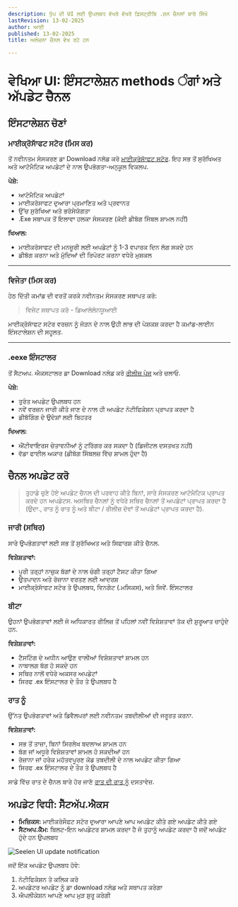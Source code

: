 ```yaml
---
description: ਧੁੱਪ ਦੀ UI ਲਈ ਉਪਲਬਧ ਵੱਖਰੇ ਵੱਖਰੇ ਡਿਸਟ੍ਰੀਬਿ .ਸ਼ਨ ਚੈਨਲਾਂ ਬਾਰੇ ਸਿੱਖੋ
lastRevision: 13-02-2025
author: ਆਈ
published: 13-02-2025
title: ਅਲੋਚਨਾ ਚੈਨਲ ਵੇਖ ਰਹੇ ਹਨ

---
```


# ਵੇਖਿਆ UI: ਇੰਸਟਾਲੇਸ਼ਨ methods ੰਗਾਂ ਅਤੇ ਅੱਪਡੇਟ ਚੈਨਲ

## ਇੰਸਟਾਲੇਸ਼ਨ ਚੋਣਾਂ

### ਮਾਈਕ੍ਰੋਸਾੱਫਟ ਸਟੋਰ (ਮਿਸ ਕਰ)

ਤੋਂ ਨਵੀਨਤਮ ਸੰਸਕਰਣ ਡਾ Download ਨਲੋਡ ਕਰੋ
[ਮਾਈਕ੍ਰੋਸਾੱਫਟ ਸਟੋਰ](https://www.microsoft.com/store). ਇਹ ਸਭ ਤੋਂ ਸੁਰੱਖਿਅਤ ਅਤੇ
 ਆਟੋਮੈਟਿਕ ਅਪਡੇਟਾਂ ਦੇ ਨਾਲ ਉਪਭੋਗਤਾ-ਅਨੁਕੂਲ ਵਿਕਲਪ.

**ਪੇਸ਼ੇ:**

* ਆਟੋਮੈਟਿਕ ਅਪਡੇਟਾਂ
* ਮਾਈਕਰੋਸਾਫਟ ਦੁਆਰਾ ਪ੍ਰਮਾਣਿਤ ਅਤੇ ਪ੍ਰਵਾਨਤ
* ਉੱਚ ਸੁਰੱਖਿਆ ਅਤੇ ਭਰੋਸੇਯੋਗਤਾ
* .Exe ਸਥਾਪਕ ਤੋਂ ਇਲਾਵਾ ਹਲਕਾ ਸੰਸਕਰਣ (ਕੋਈ ਡੀਬੱਗ ਸਿੰਬਲ ਸ਼ਾਮਲ ਨਹੀਂ)

**ਖਿਆਲ:**

* ਮਾਈਕਰੋਸਾਫਟ ਦੀ ਮਨਜ਼ੂਰੀ ਲਈ ਅਪਡੇਟਾਂ ਨੂੰ 1-3 ਵਪਾਰਕ ਦਿਨ ਲੱਗ ਸਕਦੇ ਹਨ
* ਡੀਬੱਗ ਕਰਨਾ ਅਤੇ ਮੁੱਦਿਆਂ ਦੀ ਰਿਪੋਰਟ ਕਰਨਾ ਵਧੇਰੇ ਮੁਸ਼ਕਲ

***

### ਵਿਜੇਤਾ (ਮਿਸ ਕਰ)

ਹੇਠ ਦਿੱਤੀ ਕਮਾਂਡ ਦੀ ਵਰਤੋਂ ਕਰਕੇ ਨਵੀਨਤਮ ਸੰਸਕਰਣ ਸਥਾਪਤ ਕਰੋ:

> ਵਿਜੇਟ ਸਥਾਪਤ ਕਰੋ - ਡਿਆਲੇਲੇਨਯੂਆਈ

ਮਾਈਕ੍ਰੋਸਾੱਫਟ ਸਟੋਰ ਵਰਜ਼ਨ ਨੂੰ ਜੋੜਨ ਦੇ ਨਾਲ ਉਹੀ ਲਾਭ ਦੀ ਪੇਸ਼ਕਸ਼ ਕਰਦਾ ਹੈ
 ਕਮਾਂਡ-ਲਾਈਨ ਇੰਸਟਾਲੇਸ਼ਨ ਦੀ ਸਹੂਲਤ.

***

### .eexe ਇੰਸਟਾਲਰ

ਤੋਂ ਸੈਟਅਪ. ਐਕਸਟਾਲਰ ਡਾ Download ਨਲੋਡ ਕਰੋ
[ਰੀਲੀਜ਼ ਪੇਜ](https://github.com/eythaann/Seelen-UI/releases) ਅਤੇ ਚਲਾਓ.

**ਪੇਸ਼ੇ:**

* ਤੁਰੰਤ ਅਪਡੇਟ ਉਪਲਬਧ ਹਨ
* ਨਵੇਂ ਵਰਜ਼ਨ ਜਾਰੀ ਕੀਤੇ ਜਾਣ ਦੇ ਨਾਲ ਹੀ ਅਪਡੇਟ ਨੋਟੀਫਿਕੇਸ਼ਨ ਪ੍ਰਾਪਤ ਕਰਦਾ ਹੈ
* ਡੀਬੱਗਿੰਗ ਦੇ ਉਦੇਸ਼ਾਂ ਲਈ ਬਿਹਤਰ

**ਖਿਆਲ:**

* ਐਂਟੀਵਾਇਰਸ ਚੇਤਾਵਨੀਆਂ ਨੂੰ ਟਰਿੱਗਰ ਕਰ ਸਕਦਾ ਹੈ (ਡਿਜੀਟਲ ਦਸਤਖਤ ਨਹੀਂ)
* ਵੱਡਾ ਫਾਈਲ ਅਕਾਰ (ਡੀਬੱਗ ਸਿੰਬਲਜ਼ ਵਿੱਚ ਸ਼ਾਮਲ ਹੁੰਦਾ ਹੈ)

## ਚੈਨਲ ਅਪਡੇਟ ਕਰੋ

> ਤੁਹਾਡੇ ਚੁਣੇ ਹੋਏ ਅਪਡੇਟ ਚੈਨਲ ਦੀ ਪਰਵਾਹ ਕੀਤੇ ਬਿਨਾਂ, ਸਾਰੇ ਸੰਸਕਰਣ ਆਟੋਮੈਟਿਕ ਪ੍ਰਾਪਤ ਕਰਦੇ ਹਨ
>  ਅਪਡੇਟਸ. ਅਸਥਿਰ ਚੈਨਲਾਂ ਨੂੰ ਵਧੇਰੇ ਸਥਿਰ ਚੈਨਲਾਂ ਤੋਂ ਅਪਡੇਟਾਂ ਪ੍ਰਾਪਤ ਕਰਦਾ ਹੈ
>  (ਉਦਾ., ਰਾਤ ​​ਨੂੰ ਰਾਤ ਨੂੰ ਅਤੇ ਬੀਟਾ / ਰੀਲੀਜ਼ ਦੋਵਾਂ ਤੋਂ ਅਪਡੇਟਾਂ ਪ੍ਰਾਪਤ ਕਰਦਾ ਹੈ).

### ਜਾਰੀ (ਸਥਿਰ)

ਸਾਰੇ ਉਪਭੋਗਤਾਵਾਂ ਲਈ ਸਭ ਤੋਂ ਸੁਰੱਖਿਅਤ ਅਤੇ ਸਿਫਾਰਸ਼ ਕੀਤੇ ਚੈਨਲ.

**ਵਿਸ਼ੇਸ਼ਤਾਵਾਂ:**

* ਪੂਰੀ ਤਰ੍ਹਾਂ ਨਾਜ਼ੁਕ ਬੱਗਾਂ ਦੇ ਨਾਲ ਚੰਗੀ ਤਰ੍ਹਾਂ ਟੈਸਟ ਕੀਤਾ ਗਿਆ
* ਉਤਪਾਦਨ ਅਤੇ ਰੋਜ਼ਾਨਾ ਵਰਤਣ ਲਈ ਆਦਰਸ਼
* ਮਾਈਕ੍ਰੋਸਾੱਫਟ ਸਟੋਰ ਤੇ ਉਪਲਬਧ, ਵਿਨਗੇਟ (.ਮਸਿਕਸ), ਅਤੇ ਜਿਵੇਂ. ਇੰਸਟਾਲਰ

### ਬੀਟਾ

ਉਹਨਾਂ ਉਪਭੋਗਤਾਵਾਂ ਲਈ ਜੋ ਅਧਿਕਾਰਤ ਰੀਲਿਜ਼ ਤੋਂ ਪਹਿਲਾਂ ਨਵੀਂ ਵਿਸ਼ੇਸ਼ਤਾਵਾਂ ਤੱਕ ਦੀ ਸ਼ੁਰੂਆਤ ਚਾਹੁੰਦੇ ਹਨ.

**ਵਿਸ਼ੇਸ਼ਤਾਵਾਂ:**

* ਟੈਸਟਿੰਗ ਦੇ ਅਧੀਨ ਆਉਣ ਵਾਲੀਆਂ ਵਿਸ਼ੇਸ਼ਤਾਵਾਂ ਸ਼ਾਮਲ ਹਨ
* ਨਾਬਾਲਗ ਬੱਗ ਹੋ ਸਕਦੇ ਹਨ
* ਸਥਿਰ ਨਾਲੋਂ ਵਧੇਰੇ ਅਕਸਰ ਅਪਡੇਟਾਂ
* ਸਿਰਫ .ex ਇੰਸਟਾਲਰ ਦੇ ਤੌਰ ਤੇ ਉਪਲਬਧ ਹੈ

### ਰਾਤ ਨੂੰ

ਉੱਨਤ ਉਪਭੋਗਤਾਵਾਂ ਅਤੇ ਡਿਵੈਲਪਰਾਂ ਲਈ ਨਵੀਨਤਮ ਤਬਦੀਲੀਆਂ ਦੀ ਜਰੂਰਤ ਕਰਨਾ.

**ਵਿਸ਼ੇਸ਼ਤਾਵਾਂ:**

* ਸਭ ਤੋਂ ਤਾਜ਼ਾ, ਬਿਨਾਂ ਸਿਰਲੇਖ ਬਦਲਾਅ ਸ਼ਾਮਲ ਹਨ
* ਬੱਗ ਜਾਂ ਅਧੂਰੇ ਵਿਸ਼ੇਸ਼ਤਾਵਾਂ ਸ਼ਾਮਲ ਹੋ ਸਕਦੀਆਂ ਹਨ
* ਰੋਜ਼ਾਨਾ ਜਾਂ ਹਰੇਕ ਮਹੱਤਵਪੂਰਣ ਕੋਡ ਤਬਦੀਲੀ ਦੇ ਨਾਲ ਅਪਡੇਟ ਕੀਤਾ ਗਿਆ
* ਸਿਰਫ .ex ਇੰਸਟਾਲਰ ਦੇ ਤੌਰ ਤੇ ਉਪਲਬਧ ਹੈ

ਸਾਡੇ ਵਿੱਚ ਰਾਤ ਦੇ ਚੈਨਲ ਬਾਰੇ ਹੋਰ ਜਾਣੋ
[ਰਾਤ ਦੀ ਰਾਤ ਨੂੰ](https://seelen.io/blog/nightly) ਦਸਤਾਵੇਜ਼.

## ਅਪਡੇਟ ਵਿਧੀ: ਸੈੱਟਅੱਪ.ਐਕਸ

* **ਮਿਜ਼ਿਕਸ:** ਮਾਈਕਰੋਸੌਫਟ ਸਟੋਰ ਦੁਆਰਾ ਆਪਣੇ ਆਪ ਅਪਡੇਟ ਕੀਤੇ ਗਏ ਅਪਡੇਟ ਕੀਤੇ ਗਏ
* **ਸੈਟਅਪ.ਕੈਮ:** ਬਿਲਟ-ਇਨ ਅਪਡੇਟਰ ਸ਼ਾਮਲ ਕਰਦਾ ਹੈ ਜੋ ਤੁਹਾਨੂੰ ਅਪਡੇਟ ਕਰਦਾ ਹੈ ਜਦੋਂ ਅਪਡੇਟ ਹੁੰਦੇ ਹਨ
   ਉਪਲਬਧ

![Seelen UI update notification](https://github.com/Seelen-Inc/slu-blog/blob/master/blog/seelen-ui-distribution-channels/image.png?raw=true)

ਜਦੋਂ ਇੱਕ ਅਪਡੇਟ ਉਪਲਬਧ ਹੋਵੇ:

1. ਨੋਟੀਫਿਕੇਸ਼ਨ ਤੇ ਕਲਿਕ ਕਰੋ
2. ਅਪਡੇਟਰ ਅਪਡੇਟ ਨੂੰ ਡਾ download ਨਲੋਡ ਅਤੇ ਸਥਾਪਤ ਕਰੇਗਾ
3. ਐਪਲੀਕੇਸ਼ਨ ਆਪਣੇ ਆਪ ਮੁੜ ਸ਼ੁਰੂ ਕਰੇਗੀ
